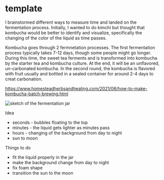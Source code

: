 # template

I brainstormed different ways to measure time and landed on the fermentation process. Initially, I wanted to do kimchi but thought that kombucha would be better to identify and visualize, specifically the changing of the color of the liquid as time passes.

Kombucha goes through 2 fermnetation processes. The first fermentation process typically takes 7-12 days, though some people might go longer. During this time, the sweet tea ferments and is transformed into kombucha by the starter tea and kombucha culture. At the end, it will be an unflavored, un-carbonated kombucha. In the second round, the kombucha is flavored with fruit usually and bottled in a sealed container for around 2-4 days to creat carbonation.

https://www.homesteadherbsandhealing.com/2021/06/how-to-make-kombucha-batch-brewing.html

![sketch of the fermentation jar](./timesketch.jpg)

Idea
- seconds - bubbles floating to the top
- minutes - the liquid gets lighter as minutes pass 
- hours - changing of the background from day to night
- sun to moon

Things to do
- fit the liquid properly in the jar
- make the background change from day to night
- fix foam shape
- transition the sun to the moon